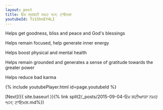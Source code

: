 ```yaml
---
layout: post
title: ਓਮ ਸ੍ਰਸ਼ਟੀ ਨਮਹ ੧੦੮ ਟਾਇਮਸ
youtubeId: Tz1ShnEY4LI
---
```

 
 
Helps get goodness, bliss and peace and God's blessings
 
Helps remain focused, help generate inner energy 
 
Helps boost physical and mental health 
 
Helps remain grounded and generates a sense of gratitude towards the greater power 
 
Helps reduce bad karma
 
 
 
 


{% include youtubePlayer.html id=page.youtubeId %}
 
[Next]({{ site.baseurl }}{% link  split2/_posts/2015-09-04-ਓਮ ਸਟੀਆਯਾ ਨਮਹ ੧੦੮ ਟਾਇਮਸ.md%})
 
